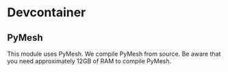 # Devcontainer

## PyMesh

This module uses PyMesh. We compile PyMesh from source. Be aware that you need approximately 12GB of RAM to compile PyMesh.